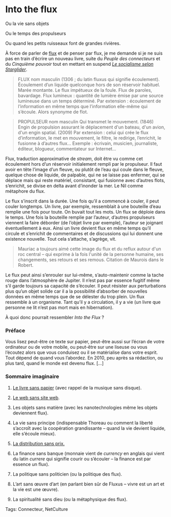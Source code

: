 # Into the flux

Ou la vie sans objets

Ou le temps des propulseurs

Ou quand les petits ruisseaux font de grandes rivières.

À force de parler de [flux](http://blog.tcrouzet.com/tag/flux/) et de penser par flux, je me demande si je ne suis pas en train d’écrire un nouveau livre, suite du *Peuple des connecteurs* et du *Cinquième pouvoir* tout en mettant en suspend [*Le socialisme selon Starglider*](http://blog.tcrouzet.com/tag/starglider/).<span id="more-9168"></span>

> FLUX nom masculin (1306 ; du latin fluxus qui signifie écoulement). Écoulement d’un liquide quelconque hors de son réservoir habituel. Marée montante. Le flux impétueux de la foule. Flux de paroles, bavardage. Flux lumineux : quantité de lumière émise par une source lumineuse dans un temps déterminé. Par extension : écoulement de l’information en même temps que l’information elle-même qui s’écoule. Alors synonyme de flot.

> PROPULSEUR nom masculin Qui transmet le mouvement. (1846) Engin de propulsion assurant le déplacement d'un bateau, d'un avion, d'un engin spatial. (2009) Par extension : celui qui crée le flux d’information, le met en mouvement, le filtre, le redirige, l’enrichit, le fusionne à d’autres flux… Exemple : écrivain, musicien, journaliste, éditeur, blogueur, commentateur sur Internet…

Flux, traduction approximative de *stream*, doit être vu comme cet écoulement hors d’un réservoir initialement rempli par le propulseur. Il faut avoir en tête l’image d’un fleuve, ou plutôt de l’eau qui coule dans le fleuve, quelque chose de liquide, de palpable, qui ne se laisse pas enfermer, qui se déplace mais qui reste matériel, consistant, qui fusionne avec d’autres flots, s’enrichit, se divise en delta avant d’inonder la mer. Le Nil comme métaphore du flux.

Le flux s’inscrit dans la durée. Une fois qu’il a commencé à couler, il peut couler longtemps. Un livre, par exemple, ressemblait à une bouteille d’eau remplie une fois pour toute. On buvait tout les mots. Un flux se déploie dans le temps. Une fois la bouteille remplie par l’auteur, d’autres propulseurs viennent la faire déborder (de l’objet livre par exemple), l’auteur se joignant éventuellement à eux. Ainsi un livre devient flux en même temps qu’il circule et s’enrichit de commentaires et de discussions qui lui donnent une existence nouvelle. Tout cela s’attache, s’agrège, vit.

> Mauriac a toujours aimé cette image du flux et du reflux autour d'un roc central – qui exprime à la fois l'unité de la personne humaine, ses changements, ses retours et ses remous. Citation de Maurois dans le Robert.

Le flux peut ainsi s’enrouler sur lui-même, s’auto-maintenir comme la tache rouge dans l’atmosphère de Jupiter. Il n’est pas par essence fugitif même s’il garde toujours sa capacité de s’écouler. Il peut résister aux perturbations plus qu’un objet solide car il a la possibilité d’absorber de nouvelles données en même temps que de se délester du trop plein. Un flux ressemble à un organisme. Tant qu’il y a circulation, il y a vie (un livre que personne ne lit n’est pas mort mais en hibernation).

À quoi donc pourrait ressembler *Into the Flux* ?

### Préface

Vous lisez peut-être ce texte sur papier, peut-être aussi sur l’écran de votre ordinateur ou de votre mobile, ou peut-être sur une liseuse ou vous l’écoutez alors que vous conduisez ou il se matérialise dans votre esprit. Tout dépend de quand vous l’abordez. En 2010, peu après sa rédaction, ou plus tard, quand le monde est devenu flux. \[…\]

### Sommaire imaginaire

1. [Le livre sans papier](http://blog.tcrouzet.com/2009/08/26/le-livre-echappera-pas-aux-flux/) (avec rappel de la musique sans disque).

2. [Le web sans site web](http://blog.tcrouzet.com/2009/08/17/vers-un-web-sans-site-web/).

3. Les objets sans matière (avec les nanotechnologies même les objets deviennent flux).

4. La vie sans principe (indispensable Thoreau ou comment la liberté s’accroît avec la coopération grandissante – quand la vie devient liquide, elle s’écoule mieux).

5. [La distribution sans prix.](http://blog.tcrouzet.com/2009/08/31/leconomie-des-flux/)

6. La finance sans banque (monnaie vient de *currency* en anglais qui vient du latin *currere* qui signifie courir ou s’écouler – la finance est par essence un flux).

7. La politique sans politicien (ou la politique des flux).

8. L’art sans œuvre d’art (en parlant bien sûr de Fluxus – vivre est un art et la vie est une œuvre).

9. La spiritualité sans dieu (ou la métaphysique des flux).

Tags: Connecteur, NetCulture